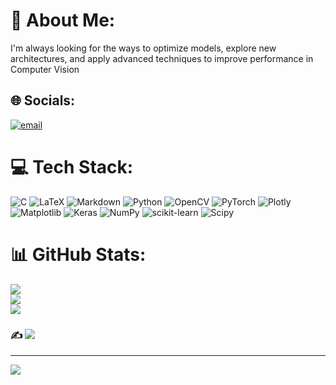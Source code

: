 # 💫 About Me:
I'm always looking for the ways to optimize models, explore new architectures, and apply advanced techniques to improve performance in Computer Vision


## 🌐 Socials:
[![email](https://img.shields.io/badge/Email-D14836?logo=gmail&logoColor=white)](mailto:quangee210k66@gmail.com) 

# 💻 Tech Stack:
![C](https://img.shields.io/badge/c-%2300599C.svg?style=for-the-badge&logo=c&logoColor=white) ![LaTeX](https://img.shields.io/badge/latex-%23008080.svg?style=for-the-badge&logo=latex&logoColor=white) ![Markdown](https://img.shields.io/badge/markdown-%23000000.svg?style=for-the-badge&logo=markdown&logoColor=white) ![Python](https://img.shields.io/badge/python-3670A0?style=for-the-badge&logo=python&logoColor=ffdd54) ![OpenCV](https://img.shields.io/badge/opencv-%23white.svg?style=for-the-badge&logo=opencv&logoColor=white) ![PyTorch](https://img.shields.io/badge/PyTorch-%23EE4C2C.svg?style=for-the-badge&logo=PyTorch&logoColor=white) ![Plotly](https://img.shields.io/badge/Plotly-%233F4F75.svg?style=for-the-badge&logo=plotly&logoColor=white) ![Matplotlib](https://img.shields.io/badge/Matplotlib-%23ffffff.svg?style=for-the-badge&logo=Matplotlib&logoColor=black) ![Keras](https://img.shields.io/badge/Keras-%23D00000.svg?style=for-the-badge&logo=Keras&logoColor=white) ![NumPy](https://img.shields.io/badge/numpy-%23013243.svg?style=for-the-badge&logo=numpy&logoColor=white) ![scikit-learn](https://img.shields.io/badge/scikit--learn-%23F7931E.svg?style=for-the-badge&logo=scikit-learn&logoColor=white) ![Scipy](https://img.shields.io/badge/SciPy-%230C55A5.svg?style=for-the-badge&logo=scipy&logoColor=%white)
# 📊 GitHub Stats:
![](https://github-readme-stats.vercel.app/api?username=nvquang021&theme=dark&hide_border=false&include_all_commits=false&count_private=true)<br/>
![](https://github-readme-streak-stats.herokuapp.com/?user=nvquang021&theme=dark&hide_border=false)<br/>
![](https://github-readme-stats.vercel.app/api/top-langs/?username=nvquang021&theme=dark&hide_border=false&include_all_commits=false&count_private=true&layout=compact)

### ✍️ ![](https://quotes-github-readme.vercel.app/api?type=horizontal&theme=dark)

---
[![](https://visitcount.itsvg.in/api?id=nvquang021&icon=2&color=0)](https://visitcount.itsvg.in)

<!-- Proudly created with GPRM ( https://gprm.itsvg.in ) -->

